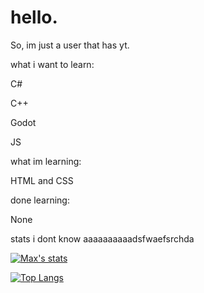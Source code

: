 # hello.

So, im just a user that has yt.

what i want to learn:

C#

C++

Godot

JS

what im learning:

HTML and CSS

done learning:

None



stats i dont know aaaaaaaaaadsfwaefsrchda

[![Max's stats](https://github-readme-stats.vercel.app/api?username=Maxi2022gt&theme=aura_dark)](https://github.com/anuraghazra/github-readme-stats)

[![Top Langs](https://github-readme-stats.vercel.app/api/top-langs/?username=Maxi2022gt&theme=aura_dark)](https://github.com/anuraghazra/github-readme-stats)
